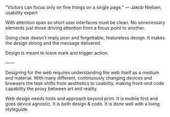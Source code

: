 "Visitors can focus only on five things on a single page."
&mdash; Jakob Nielsen, usability expert

With attention span so short user interfaces must be clean. No unnecessary elements just those driving attention from a focus point to another.

Going clear doesn't imply poor and forgettable, featureless design. It makes the design strong and the message delivered.

Design is meant to leave mark and trigger action.

&mdash;&mdash;

Designing for the web requires understanding the web itself as a medium and material. With many different, continuously changing devices and browsers the task shifts from aesthetics to usability, making front-end code capability the proxy between art and reality.

Web design needs tools and approach beyond print. It is mobile first and goes device agnostic. It is both design & code. It is done well with a living styleguide.
